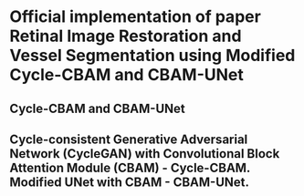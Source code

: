 # Official implementation of paper Retinal Image Restoration and Vessel Segmentation using Modified Cycle-CBAM and CBAM-UNet
## Cycle-CBAM and CBAM-UNet
## Cycle-consistent Generative Adversarial Network (CycleGAN) with Convolutional Block Attention Module (CBAM) - Cycle-CBAM. Modified UNet with CBAM - CBAM-UNet.
